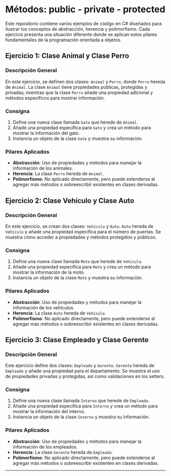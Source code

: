 # Métodos: public - private - protected

Este repositorio contiene varios ejemplos de código en C# diseñados para ilustrar los conceptos de abstracción, herencia y polimorfismo. Cada ejercicio presenta una situación diferente donde se aplican estos pilares fundamentales de la programación orientada a objetos.

## Ejercicio 1: Clase Animal y Clase Perro

### Descripción General

En este ejercicio, se definen dos clases: `Animal` y `Perro`, donde `Perro` hereda de `Animal`. La clase `Animal` tiene propiedades públicas, protegidas y privadas, mientras que la clase `Perro` añade una propiedad adicional y métodos específicos para mostrar información.

### Consigna

1. Define una nueva clase llamada `Gato` que herede de `Animal`.
2. Añade una propiedad específica para `Gato` y crea un método para mostrar la información del gato.
3. Instancia un objeto de la clase `Gato` y muestra su información.

### Pilares Aplicados

- **Abstracción**: Uso de propiedades y métodos para manejar la información de los animales.
- **Herencia**: La clase `Perro` hereda de `Animal`.
- **Polimorfismo**: No aplicado directamente, pero puede extenderse al agregar más métodos o sobreescribir existentes en clases derivadas.

## Ejercicio 2: Clase Vehículo y Clase Auto

### Descripción General

En este ejercicio, se crean dos clases: `Vehículo` y `Auto`. `Auto` hereda de `Vehículo` y añade una propiedad específica para el número de puertas. Se muestra cómo acceder a propiedades y métodos protegidos y públicos.

### Consigna

1. Define una nueva clase llamada `Moto` que herede de `Vehículo`.
2. Añade una propiedad específica para `Moto` y crea un método para mostrar la información de la moto.
3. Instancia un objeto de la clase `Moto` y muestra su información.

### Pilares Aplicados

- **Abstracción**: Uso de propiedades y métodos para manejar la información de los vehículos.
- **Herencia**: La clase `Auto` hereda de `Vehículo`.
- **Polimorfismo**: No aplicado directamente, pero puede extenderse al agregar más métodos o sobreescribir existentes en clases derivadas.

## Ejercicio 3: Clase Empleado y Clase Gerente

### Descripción General

Este ejercicio define dos clases: `Empleado` y `Gerente`. `Gerente` hereda de `Empleado` y añade una propiedad para el departamento. Se muestra el uso de propiedades privadas y protegidas, así como validaciones en los setters.

### Consigna

1. Define una nueva clase llamada `Interno` que herede de `Empleado`.
2. Añade una propiedad específica para `Interno` y crea un método para mostrar la información del interno.
3. Instancia un objeto de la clase `Interno` y muestra su información.

### Pilares Aplicados

- **Abstracción**: Uso de propiedades y métodos para manejar la información de los empleados.
- **Herencia**: La clase `Gerente` hereda de `Empleado`.
- **Polimorfismo**: No aplicado directamente, pero puede extenderse al agregar más métodos o sobreescribir existentes en clases derivadas.

---
